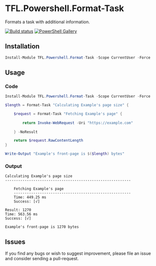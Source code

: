 # TFL.Powershell.Format-Task
Formats a task with additional information.

[![Build status](https://ci.appveyor.com/api/projects/status/g43d3owg3q1axaqk?svg=true)](https://ci.appveyor.com/project/TomBonnerAtTFL/tfl-powershell-format-task) [![PowerShell Gallery](https://img.shields.io/powershellgallery/dt/TFL.Powershell.Format-Task.svg)](https://www.powershellgallery.com/packages/TFL.Powershell.Format-Task)

## Installation

```powershell
Install-Module TFL.Powershell.Format-Task -Scope CurrentUser -Force
```

## Usage

### Code

```powershell
Install-Module TFL.Powershell.Format-Task -Scope CurrentUser -Force

$length = Format-Task "Calculating Example's page size" {

    $request = Format-Task "Fetching Example's page" {
   
        return Invoke-WebRequest -Uri "https://example.com"
  
    } -NoResult

    return $request.RawContentLength
}

Write-Output "Example's front-page is $($length) bytes" 
```

### Output

```
Calculating Example's page size
----------------------------------------------------------

    Fetching Example's page
    ------------------------------------------------------
    Time: 449.25 ms
    Success: [√]

Result: 1270
Time: 563.56 ms
Success: [√]

Example's front-page is 1270 bytes
```

## Issues

If you find any bugs or wish to suggest improvement, please file an issue and consider sending a pull-request.
